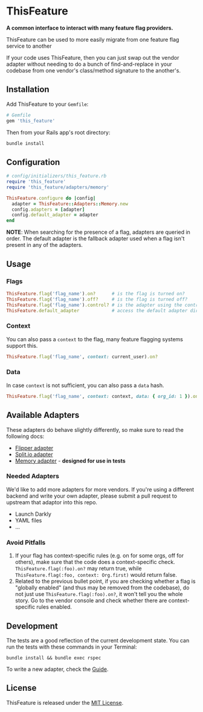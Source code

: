 # ThisFeature

**A common interface to interact with many feature flag providers.**

ThisFeature can be used to more easily migrate from one feature flag service to another

If your code uses ThisFeature,
then you can just swap out the vendor adapter without needing to do a bunch of find-and-replace in your codebase
from one vendor's class/method signature to the another's.

## Installation

Add ThisFeature to your `Gemfile`:

```ruby
# Gemfile
gem 'this_feature'
```

Then from your Rails app's root directory:

```sh
bundle install
```

## Configuration

```ruby
# config/initializers/this_feature.rb
require 'this_feature'
require 'this_feature/adapters/memory'

ThisFeature.configure do |config|
  adapter = ThisFeature::Adapters::Memory.new
  config.adapters = [adapter]
  config.default_adapter = adapter
end
```

**NOTE**: When searching for the presence of a flag, adapters are queried in order. The default adapter is the fallback adapter used when a flag isn't present in any of the adapters.

## Usage

### Flags

```ruby
ThisFeature.flag('flag_name').on?      # is the flag is turned on?
ThisFeature.flag('flag_name').off?     # is the flag is turned off?
ThisFeature.flag('flag_name').control? # is the adapter using the control?
ThisFeature.default_adapter            # access the default adapter directly if needed
```

### Context

You can also pass a `context` to the flag, many feature flagging systems support this.

```ruby
ThisFeature.flag('flag_name', context: current_user).on?
```

### Data

In case `context` is not sufficient, you can also pass a `data` hash.

```ruby
ThisFeature.flag('flag_name', context: context, data: { org_id: 1 }).on?
```

## Available Adapters

These adapters do behave slightly differently, so make sure to read the following docs:

- [Flipper adapter](./docs/flipper.md)
- [Split.io adapter](./docs/splitio.md)
- [Memory adapter](./docs/memory.md) - **designed for use in tests**

### Needed Adapters

We'd like to add more adapters for more vendors.
If you're using a different backend and write your own adapter,
please submit a pull request to upstream that adaptor into this repo.

- Launch Darkly
- YAML files
- ...

### Avoid Pitfalls

1. If your flag has context-specific rules (e.g. on for some orgs, off for others), make sure that the code does a context-specific check. `ThisFeature.flag(:foo).on?` may return true, while `ThisFeature.flag(:foo, context: Org.first)` would return false. 
2. Related to the previous bullet point, if you are checking whether a flag is "globally enabled" (and thus may be removed from the codebase), do not just use `ThisFeature.flag(:foo).on?`, it won't tell you the whole story.  Go to the vendor console and check whether there are context-specific rules enabled.

## Development

The tests are a good reflection of the current development state.
You can run the tests with these commands in your Terminal:

```
bundle install && bundle exec rspec
```

To write a new adapter, check the [Guide](./docs/writing_an_adapter.md).

## License

ThisFeature is released under the [MIT License](https://choosealicense.com/licenses/mit).



